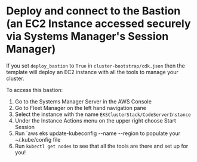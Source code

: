 # Deploy and connect to the Bastion (an EC2 Instance accessed securely via Systems Manager's Session Manager)

If you set `deploy_bastion` to `True` in `cluster-bootstrap/cdk.json` then the template will deploy an EC2 instance with all the tools to manage your cluster.

To access this bastion:
1. Go to the Systems Manager Server in the AWS Console
1. Go to Fleet Manager on the left hand navigation pane
1. Select the instance with the name `EKSClusterStack/CodeServerInstance`
1. Under the Instance Actions menu on the upper right choose Start Session
1. Run `aws eks update-kubeconfig --name <cluster name> --region <your region> to populate your ~/.kube/config file
1. Run `kubectl get nodes` to see that all the tools are there and set up for you!
